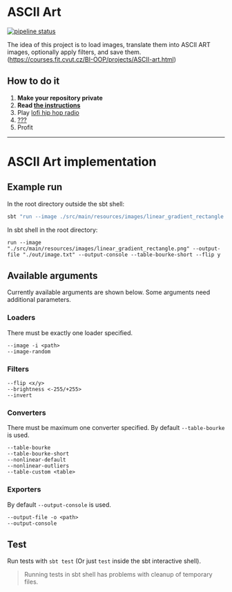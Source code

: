 # ASCII Art

[![pipeline status](https://gitlab.fit.cvut.cz/BI-OOP/B201/asciiart/badges/master/pipeline.svg)](https://gitlab.fit.cvut.cz/BI-OOP/B201/asciiart)

The idea of this project is to load images, translate them into ASCII ART images, optionally apply filters, and save
them. (https://courses.fit.cvut.cz/BI-OOP/projects/ASCII-art.html)

## How to do it

1. **Make your repository private**
2. **Read [the instructions](https://courses.fit.cvut.cz/BI-OOP/projects/ASCII-art.html)**
3. Play [lofi hip hop radio](https://www.youtube.com/watch?v=jfKfPfyJRdk)
4. [???](https://www.youtube.com/watch?v=ZXsQAXx_ao0)
5. Profit

---

# ASCII Art implementation

## Example run

In the root directory outside the sbt shell:

```bash
sbt "run --image ./src/main/resources/images/linear_gradient_rectangle.png --output-file ./out/image.txt --output-console --table-bourke-short --flip y"
```

In sbt shell in the root directory:

```sbtshell
run --image "./src/main/resources/images/linear_gradient_rectangle.png" --output-file "./out/image.txt" --output-console --table-bourke-short --flip y
```

## Available arguments

Currently available arguments are shown below. Some arguments need additional parameters.

### Loaders

There must be exactly one loader specified.

```
--image -i <path>
--image-random
```

### Filters

```
--flip <x/y>
--brightness <-255/+255>
--invert
```

### Converters

There must be maximum one converter specified.
By default `--table-bourke` is used.

```
--table-bourke
--table-bourke-short
--nonlinear-default
--nonlinear-outliers
--table-custom <table>
```

### Exporters

By default `--output-console` is used.

```
--output-file -o <path>
--output-console
```

## Test

Run tests with `sbt test` (Or just `test` inside the sbt interactive shell).
> Running tests in sbt shell has problems with cleanup of temporary files.